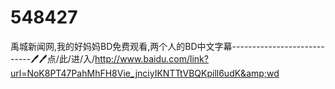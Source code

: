 # 548427
禹城新闻网,我的好妈妈BD免费观看,两个人的BD中文字幕----------------------------🖊🖊点/此/进/入/http://www.baidu.com/link?url=NoK8PT47PahMhFH8Vie_jnciyIKNTTtVBQKpill6udK&amp;wd
